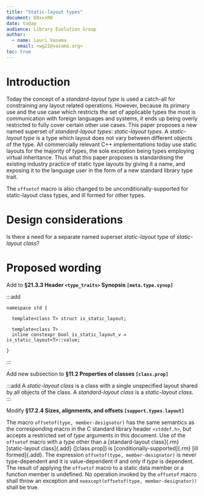 ```yaml
---
title: "Static-layout types"
document: D0xxxR0
date: today
audience: Library Evolution Group
author:
  - name: Lauri Vasama
    email: <wg21@vasama.org>
toc: true
---
```


# Introduction

Today the concept of a _standard-layout type_ is used a catch-all for constraining any layout related operations. However, because its primary use and the use case which restricts the set of applicable types the most is communication with foreign languages and systems, it ends up being overly restricted to fully cover certain other use cases. This paper proposes a new named superset of _standard-layout types_: _static-layout types_. A _static-layout type_ is a type which layout does not vary between different objects of the type. All commercially relevant C++ implementations today use static layouts for the majority of types, the sole exception being types employing virtual inheritance. Thus what this paper proposes is standardising the existing industry practice of static type layouts by giving it a name, and exposing it to the language user in the form of a new standard library type trait.

The `offsetof` macro is also changed to be unconditionally-supported for static-layout class types, and ill formed for other types.

# Design considerations

Is there a need for a separate named superset _static-layout type_ of _static-layout class_?

# Proposed wording

Add to __§21.3.3 Header `<type_traits>` Synopsis `[meta.type.synop]`__

:::add
```
namespace std {

  template<class T> struct is_static_layout;

  template<class T>
  inline constexpr bool is_static_layout_v = is_static_layout<T>::value;

}
```
:::

Add new subsection to __§11.2 Properties of classes `[class.prop]`__

:::add
A _static-layout class_ is a class with a single unspecified layout shared by all objects of the class. A _standard-layout class_ is a _static-layout class_.
:::

Modify __§17.2.4 Sizes, alignments, and offsets `[support.types.layout]`__

The macro `offsetof(type, member-designator)` has the same semantics as the corresponding macro in the C standard library header `<stddef.h>`, but accepts a restricted set of _type_ arguments in this document. Use of the `offsetof` macro with a _type_ other than a [standard-layout class]{.rm} [static-layout class]{.add} ([class.prop]) is [conditionally-supported]{.rm} [ill formed]{.add}. The expression `offsetof(type, member-designator)` is never type-dependent and it is value-dependent if and only if _type_ is dependent. The result of applying the `offsetof` macro to a static data member or a function member is undefined. No operation invoked by the `offsetof` macro shall throw an exception and `noexcept(offsetof(type, member-designator))` shall be true.

